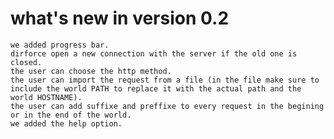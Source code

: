 # **what's new in version 0.2**
    we added progress bar.
    dirforce open a new connection with the server if the old one is closed.
    the user can choose the http method.
    the user can import the request from a file (in the file make sure to include the world PATH to replace it with the actual path and the world HOSTNAME).
    the user can add suffixe and preffixe to every request in the begining or in the end of the world.
    we added the help option.
